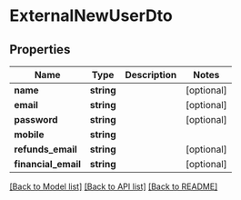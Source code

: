 # ExternalNewUserDto

## Properties
Name | Type | Description | Notes
------------ | ------------- | ------------- | -------------
**name** | **string** |  | [optional] 
**email** | **string** |  | [optional] 
**password** | **string** |  | [optional] 
**mobile** | **string** |  | 
**refunds_email** | **string** |  | [optional] 
**financial_email** | **string** |  | [optional] 

[[Back to Model list]](../README.md#documentation-for-models) [[Back to API list]](../README.md#documentation-for-api-endpoints) [[Back to README]](../README.md)


